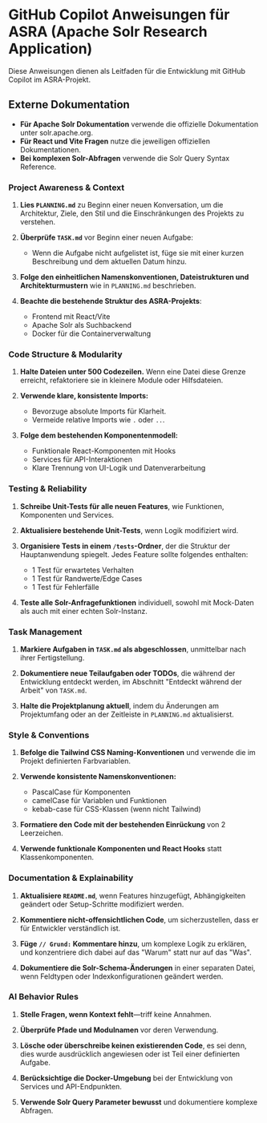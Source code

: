 # GitHub Copilot Anweisungen für ASRA (Apache Solr Research Application)

Diese Anweisungen dienen als Leitfaden für die Entwicklung mit GitHub Copilot im ASRA-Projekt.

## Externe Dokumentation

- **Für Apache Solr Dokumentation** verwende die offizielle Dokumentation unter solr.apache.org.
- **Für React und Vite Fragen** nutze die jeweiligen offiziellen Dokumentationen.
- **Bei komplexen Solr-Abfragen** verwende die Solr Query Syntax Reference.

### Project Awareness & Context

1. **Lies `PLANNING.md`** zu Beginn einer neuen Konversation, um die Architektur, Ziele, den Stil und die Einschränkungen des Projekts zu verstehen.

2. **Überprüfe `TASK.md`** vor Beginn einer neuen Aufgabe:
   - Wenn die Aufgabe nicht aufgelistet ist, füge sie mit einer kurzen Beschreibung und dem aktuellen Datum hinzu.

3. **Folge den einheitlichen Namenskonventionen, Dateistrukturen und Architekturmustern** wie in `PLANNING.md` beschrieben.

4. **Beachte die bestehende Struktur des ASRA-Projekts**:
   - Frontend mit React/Vite
   - Apache Solr als Suchbackend
   - Docker für die Containerverwaltung

### Code Structure & Modularity

1. **Halte Dateien unter 500 Codezeilen.** Wenn eine Datei diese Grenze erreicht, refaktoriere sie in kleinere Module oder Hilfsdateien.

2. **Verwende klare, konsistente Imports:**
   - Bevorzuge absolute Imports für Klarheit.
   - Vermeide relative Imports wie `.` oder `..`.

3. **Folge dem bestehenden Komponentenmodell:**
   - Funktionale React-Komponenten mit Hooks
   - Services für API-Interaktionen
   - Klare Trennung von UI-Logik und Datenverarbeitung

### Testing & Reliability

1. **Schreibe Unit-Tests für alle neuen Features**, wie Funktionen, Komponenten und Services.

2. **Aktualisiere bestehende Unit-Tests**, wenn Logik modifiziert wird.

3. **Organisiere Tests in einem `/tests`-Ordner**, der die Struktur der Hauptanwendung spiegelt. Jedes Feature sollte folgendes enthalten:
   - 1 Test für erwartetes Verhalten
   - 1 Test für Randwerte/Edge Cases
   - 1 Test für Fehlerfälle

4. **Teste alle Solr-Anfragefunktionen** individuell, sowohl mit Mock-Daten als auch mit einer echten Solr-Instanz.

### Task Management

1. **Markiere Aufgaben in `TASK.md` als abgeschlossen**, unmittelbar nach ihrer Fertigstellung.

2. **Dokumentiere neue Teilaufgaben oder TODOs**, die während der Entwicklung entdeckt werden, im Abschnitt "Entdeckt während der Arbeit" von `TASK.md`.

3. **Halte die Projektplanung aktuell**, indem du Änderungen am Projektumfang oder an der Zeitleiste in `PLANNING.md` aktualisierst.

### Style & Conventions

1. **Befolge die Tailwind CSS Naming-Konventionen** und verwende die im Projekt definierten Farbvariablen.

2. **Verwende konsistente Namenskonventionen:**
   - PascalCase für Komponenten
   - camelCase für Variablen und Funktionen
   - kebab-case für CSS-Klassen (wenn nicht Tailwind)

3. **Formatiere den Code mit der bestehenden Einrückung** von 2 Leerzeichen.

4. **Verwende funktionale Komponenten und React Hooks** statt Klassenkomponenten.


### Documentation & Explainability

1. **Aktualisiere `README.md`**, wenn Features hinzugefügt, Abhängigkeiten geändert oder Setup-Schritte modifiziert werden.

2. **Kommentiere nicht-offensichtlichen Code**, um sicherzustellen, dass er für Entwickler verständlich ist.

3. **Füge `// Grund:` Kommentare hinzu**, um komplexe Logik zu erklären, und konzentriere dich dabei auf das "Warum" statt nur auf das "Was".

4. **Dokumentiere die Solr-Schema-Änderungen** in einer separaten Datei, wenn Feldtypen oder Indexkonfigurationen geändert werden.


### AI Behavior Rules

1. **Stelle Fragen, wenn Kontext fehlt**—triff keine Annahmen.

2. **Überprüfe Pfade und Modulnamen** vor deren Verwendung.

3. **Lösche oder überschreibe keinen existierenden Code**, es sei denn, dies wurde ausdrücklich angewiesen oder ist Teil einer definierten Aufgabe.

4. **Berücksichtige die Docker-Umgebung** bei der Entwicklung von Services und API-Endpunkten.

5. **Verwende Solr Query Parameter bewusst** und dokumentiere komplexe Abfragen.
